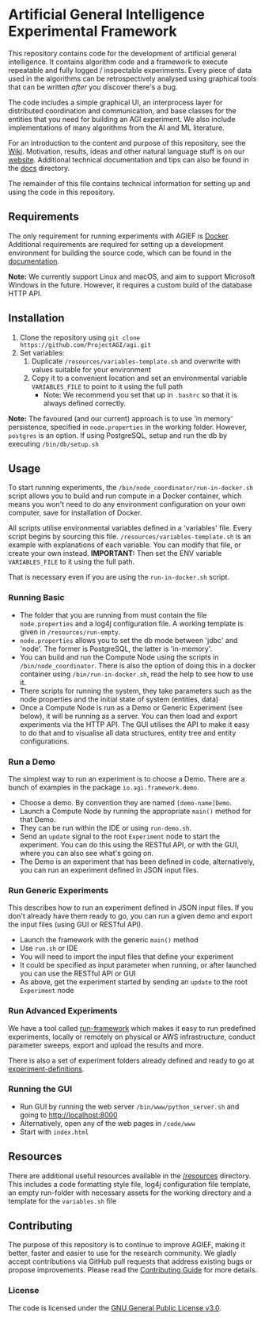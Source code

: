 # Artificial General Intelligence Experimental Framework

This repository contains code for the development of artificial general intelligence. It contains algorithm code and a framework to execute repeatable and fully logged / inspectable experiments. Every piece of data used in the algorithms can be retrospectively analysed using graphical tools that can be written *after* you discover there's a bug.

The code includes a simple graphical UI, an interprocess layer for distributed coordination and communication, and base classes for the entities that you need for building an AGI experiment. We also include implementations of many algorithms from the AI and ML literature.

For an introduction to the content and purpose of this repository, see the [Wiki](https://github.com/ProjectAGI/agi/wiki). Motivation, results, ideas and other natural language stuff is on our [website](https://agi.io). Additional technical documentation and tips can also be found in the [docs](./docs) directory.

The remainder of this file contains technical information for setting up and using the code in this repository.

## Requirements
The only requirement for running experiments with AGIEF is [Docker](https://www.docker.com/). Additional requirements are required for setting up a development environment for building the source code, which can be found in the [documentation](./docs).

**Note:** We currently support Linux and macOS, and aim to support Microsoft Windows in the future. However, it requires a custom build of the database HTTP API.

## Installation
1. Clone the repository using `git clone https://github.com/ProjectAGI/agi.git`
2. Set variables:
    1. Duplicate `/resources/variables-template.sh` and overwrite with values suitable for your environment
    2. Copy it to a convenient location and set an environmental variable `VARIABLES_FILE` to point to it using the full path
         - Note: We recommend you set that up in `.bashrc` so that it is always defined correctly.
         
**Note:** The favoured (and our current) approach is to use 'in memory' persistence, specified in `node.properties` in the working folder. However, `postgres` is an option. If using PostgreSQL, setup and run the db by executing `/bin/db/setup.sh`

## Usage
To start running experiments, the `/bin/node_coordinator/run-in-docker.sh` script allows you to build and run compute in a Docker container, which means you won't need to do any environment configuration on your own computer, save for installation of Docker.

All scripts utilise environmental variables defined in a 'variables' file. Every script begins by sourcing this file. `/resources/variables-template.sh` is an example with explanations of each variable. You can modify that file, or create your own instead.
**IMPORTANT:** Then set the ENV variable `VARIABLES_FILE` to it using the full path.

That is necessary even if you are using the `run-in-docker.sh` script.

### Running Basic
* The folder that you are running from must contain the file `node.properties` and a log4j configuration file. A working template is given in `/resources/run-empty`.
* `node.properties` allows you to set the db mode between 'jdbc' and 'node'. The former is PostgreSQL, the latter is 'in-memory'.
* You can build and run the Compute Node using the scripts in `/bin/node_coordinator`. There is also the option of doing this in a docker container using `/bin/run-in-docker.sh`, read the help to see how to use it.
* There scripts for running the system, they take parameters such as the node properties and the initial state of system (entities, data)
* Once a Compute Node is run as a Demo or Generic Experiment (see below), it will be running as a server. You can then load and export experiments via the HTTP API. The GUI utilises the API to make it easy to do that and to visualise all data structures, entity tree and entity configurations.

### Run a Demo
The simplest way to run an experiment is to choose a Demo. There are a bunch of examples in the package `io.agi.framework.demo`.

* Choose a demo. By convention they are named `[demo-name]Demo`.
* Launch a Compute Node by running the appropriate `main()` method for that Demo. 
* They can be run within the IDE or using `run-demo.sh`. 
* Send an `update` signal to the root `Experiment` node to start the experiment. You can do this using the RESTful API, or with the GUI, where you can also see what's going on. 
* The Demo is an experiment that has been defined in code, alternatively, you can run an experiment defined in JSON input files.

### Run Generic Experiments
This describes how to run an experiment defined in JSON input files. If you don't already have them ready to go, you can run a given demo and export the input files (using GUI or RESTful API).

* Launch the framework with the generic `main()` method
* Use `run.sh` or IDE
* You will need to import the input files that define your experiment
* It could be specified as input parameter when running, or after launched you can use the RESTful API or GUI
* As above, get the experiment started by sending an `update` to the root `Experiment` node

### Run Advanced Experiments
We have a tool called [run-framework](https://github.com/ProjectAGI/run-framework) which makes it easy to run predefined experiments, locally or remotely on physical or AWS infrastructure, conduct parameter sweeps, export and upload the results and more.

There is also a set of experiment folders already defined and ready to go at [experiment-definitions](https://github.com/ProjectAGI/experiment-definitions).

### Running the GUI
* Run GUI by running the web server `/bin/www/python_server.sh` and going to [http://localhost:8000](http://localhost:8000)
* Alternatively, open any of the web pages in `/code/www`
* Start with `index.html`

## Resources
There are additional useful resources available in the [/resources](./resources) directory. This includes a code formatting style file, log4j configuration file template, an empty run-folder with necessary assets for the working directory and a template for the `variables.sh` file

## Contributing
The purpose of this repository is to continue to improve AGIEF, making it better, faster and easier to use for the research community. We gladly accept contributions via GitHub pull requests that address existing bugs or propose improvements. Please read the [Contributing Guide](CONTRIBUTING.md) for more details.

### License
The code is licensed under the [GNU General Public License v3.0](LICENSE).
